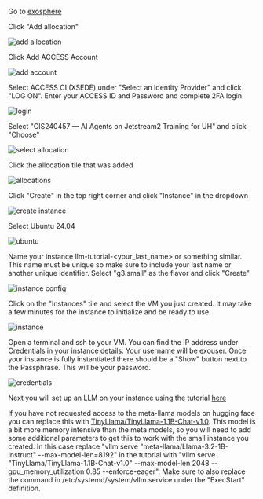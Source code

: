 Go to [exosphere](https://jetstream2.exosphere.app/exosphere/)

Click "Add allocation"

![add allocation](/images/add_allocation.PNG)

Click Add ACCESS Account

![add account](/images/add_account.PNG)

Select ACCESS CI (XSEDE) under "Select an Identity Provider" and click "LOG ON". Enter your ACCESS ID and Password and complete 2FA login

![login](/images/login_to_access.PNG)

Select "CIS240457 — AI Agents on Jetstream2 Training for UH" and click "Choose"

![select allocation](/images/select_allocation.PNG)

Click the allocation tile that was added

![allocations](/images/allocations.PNG)

Click "Create" in the top right corner and click "Instance" in the dropdown

![create instance](/images/create_instance.PNG)

Select Ubuntu 24.04

![ubuntu](/images/ubuntu.PNG)

Name your instance llm-tutorial-<your_last_name> or something similar. This name must be unique so make sure to include your last name or another unique identifier. Select "g3.small" as the flavor and click "Create"

![instance config](/images/instance_config.PNG)

Click on the "Instances" tile and select the VM you just created. It may take a few minutes for the instance to initialize and be ready to use.

![instance](/images/instance.PNG)

Open a terminal and ssh to your VM. You can find the IP address under Credentials in your instance details. Your username will be exouser. Once your instance is fully instantiated there should be a "Show" button next to the Passphrase. This will be your password.

![credentials](/images/credentials.PNG)

Next you will set up an LLM on your instance using the tutorial [here](https://docs.jetstream-cloud.org/general/llm/)

If you have not requested access to the meta-llama models on hugging face you can replace this with [TinyLlama/TinyLlama-1.1B-Chat-v1.0](https://huggingface.co/TinyLlama/TinyLlama-1.1B-Chat-v1.0). This model is a bit more memory intensive than the meta models, so you will need to add some additional parameters to get this to work with the small instance you created. In this case replace "vllm serve "meta-llama/Llama-3.2-1B-Instruct" --max-model-len=8192" in the tutorial with "vllm serve "TinyLlama/TinyLlama-1.1B-Chat-v1.0" --max-model-len 2048 --gpu_memory_utilization 0.85 --enforce-eager". Make sure to also replace the command in /etc/systemd/system/vllm.service under the "ExecStart" definition.